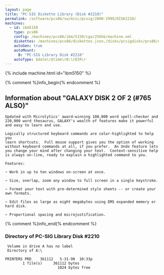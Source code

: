 ```yaml
---
layout: page
title: "PC-SIG Diskette Library (Disk #2210)"
permalink: /software/pcx86/sw/misc/pcsig/2000-2999/DISK2210/
machines:
  - id: ibm5150
    type: pcx86
    config: /machines/pcx86/ibm/5150/cga/256kb/machine.xml
    diskettes: /machines/pcx86/diskettes.json,/disks/pcsigdisks/pcx86/diskettes.json
    autoGen: true
    autoMount:
      B: "PC-SIG Library Disk #2210"
    autoType: $date\r$time\rB:\rDIR\r
---
```


{% include machine.html id="ibm5150" %}

{% comment %}info_begin{% endcomment %}

## Information about "GALAXY DISK 2 OF 2 (#765 ALSO)"

    Updated with Microlytics' award-winning 100,000 word spell-checker and
    220,000 word thesaurus, GALAXY's wealth of features make it powerful
    and easy to learn and use.
    
    Logically structured keyboard commands are color-highlighted to help you
    learn shortcuts.  Full mouse support gives you the option of working
    without keyboard commands at all, if you prefer.  An Undo feature lets
    you change your mind after changing your text.  Context-sensitive help
    is always on-line, ready to explain a highlighted command to you.
    
    Features:
    
    ~ Work in up to ten windows on-screen at once.
    
    ~ Size, overlap, zoom any window to full screen in a single keystroke.
    
    ~ Format your text with pre-determined style sheets -- or create your
    own formats.
    
    ~ Edit files as large as eight megabytes using EMS expanded memory or
    hard disk.
    
    ~ Proportional spacing and microjustification.
{% comment %}info_end{% endcomment %}


### Directory of PC-SIG Library Disk #2210

     Volume in drive A has no label
     Directory of A:\

    PRINTERS PRD    361112   5-31-90  10:33p
            1 file(s)     361112 bytes
                            1024 bytes free
